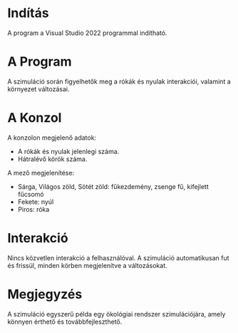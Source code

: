 # Indítás
A program a Visual Studio 2022 programmal indítható.

# A Program
A szimuláció során figyelhetők meg a rókák és nyulak interakciói, valamint a környezet változásai.

# A Konzol
A konzolon megjelenő adatok:

- A rókák és nyulak jelenlegi száma.
- Hátralévő körök száma.

A mező megjelenítése:

- Sárga, Világos zöld, Sötét zöld: fűkezdemény, zsenge fű, kifejlett fűcsomó
- Fekete: nyúl
- Piros: róka

# Interakció
Nincs közvetlen interakció a felhasználóval. A szimuláció automatikusan fut és frissül, minden körben megjelenítve a változásokat.

# Megjegyzés
A szimuláció egyszerű példa egy ökológiai rendszer szimulációjára, amely könnyen érthető és továbbfejleszthető. 
